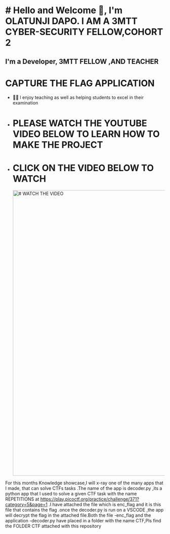 # # Hello and Welcome 👋, I'm OLATUNJI DAPO. I AM A 3MTT CYBER-SECURITY FELLOW,COHORT 2
## I'm a Developer, 3MTT FELLOW ,AND TEACHER
# CAPTURE THE FLAG APPLICATION 
- 👨‍🏫 I enjoy teaching  as well as helping students to excel in their examination

- # PLEASE WATCH THE YOUTUBE VIDEO BELOW TO LEARN HOW TO MAKE THE PROJECT
- #  CLICK ON THE  VIDEO BELOW TO WATCH <a href="https://www.youtube.com/watch?v=7ucY3udcu8Y" target="_blank">
    <img src="https://github.com/dapo4u/CaptureTheFlag/blob/main/Screenshot_28.jpg" alt="# WATCH THE VIDEO" width="700" height="900" />
</a>

For this months Knowledge showcase,I will x-ray one of the many apps that I  made, that  can solve CTFs tasks .The name of the app is decoder.py ,its a python app that I used to solve  a given CTF task with the name REPETITIONS  at https://play.picoctf.org/practice/challenge/371?category=5&page=1 .I have attached the file which is enc_flag and it is this file  that contains the flag .once the decoder.py is run on a VSCODE ,the app will decrypt the flag in the attached file.Both the file -enc_flag and the application -decoder.py have placed in a folder with the name CTF,Pls find the FOLDER CTF attached with this repository 
